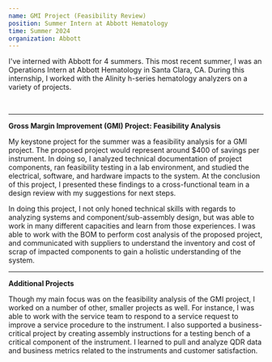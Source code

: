 ```yaml
---
name: GMI Project (Feasibility Review)
position: Summer Intern at Abbott Hematology
time: Summer 2024
organization: Abbott
---
```


<p>I've interned with Abbott for 4 summers. This most recent summer, I was an Operations Intern at Abbott Hematology in Santa Clara, CA. During this internship, I worked with the Alinity h-series hematology analyzers on a variety of projects.</p>
<p><strong>&nbsp;</strong></p>
<hr />
<p><strong>Gross Margin Improvement (GMI) Project: Feasibility Analysis</strong></p>
<p>My keystone project for the summer was a feasibility analysis for a GMI project. The proposed project would represent around $400 of savings per instrument. In doing so, I analyzed technical documentation of project components, ran feasibility testing in a lab environment, and studied the electrical, software, and hardware impacts to the system. At the conclusion of this project, I presented these findings to a cross-functional team in a design review with my suggestions for next steps.</p>
<p>In doing this project, I not only honed technical skills with regards to analyzing systems and component/sub-assembly design, but was able to work in many different capacities and learn from those experiences. I was able to work with the BOM to perform cost analysis of the proposed project, and communicated with suppliers to understand the inventory and cost of scrap of impacted components to gain a holistic understanding of the system.&nbsp;</p>
<hr />
<p><strong>Additional Projects<br /></strong></p>
<p>Though my main focus was on the feasibility analysis of the GMI project, I worked on a number of other, smaller projects as well. For instance, I was able to work with the service team to respond to a service request to improve a service procedure to the instrument. I also supported a business-critical project by creating assembly instructions for a testing bench of a critical component of the instrument. I learned to pull and analyze QDR data and business metrics related to the instruments and customer satisfaction.</p>
